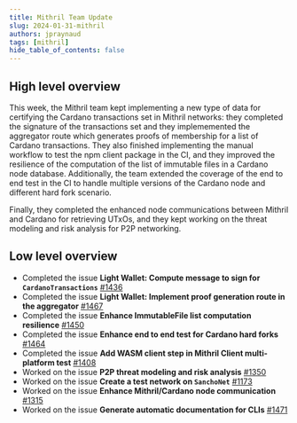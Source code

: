 ```yaml
---
title: Mithril Team Update
slug: 2024-01-31-mithril
authors: jpraynaud
tags: [mithril]
hide_table_of_contents: false
---
```


## High level overview

This week, the Mithril team kept implementing a new type of data for certifying the Cardano transactions set in Mithril networks: they completed the signature of the transactions set and they implememented the aggregator route which generates proofs of membership for a list of Cardano transactions. They also finished implementing the manual workflow to test the npm client package in the CI, and they improved the resilience of the computation of the list of immutable files in a Cardano node database. Additionally, the team extended the coverage of the end to end test in the CI to handle multiple versions of the Cardano node and different hard fork scenario.

Finally, they completed the enhanced node communications between Mithril and Cardano for retrieving UTxOs, and they kept working on the threat modeling and risk analysis for P2P networking.

## Low level overview
- Completed the issue **Light Wallet: Compute message to sign for `CardanoTransactions`** [#1436](https://github.com/input-output-hk/mithril/issues/1436)
- Completed the issue **Light Wallet: Implement proof generation route in the aggregator** [#1467](https://github.com/input-output-hk/mithril/issues/1467)
- Completed the issue **Enhance ImmutableFile list computation resilience** [#1450](https://github.com/input-output-hk/mithril/issues/1450)
- Completed the issue **Enhance end to end test for Cardano hard forks** [#1464](https://github.com/input-output-hk/mithril/issues/1464)
- Completed the issue **Add WASM client step in Mithril Client multi-platform test** [#1408](https://github.com/input-output-hk/mithril/issues/1408)
- Worked on the issue **P2P threat modeling and risk analysis** [#1350](https://github.com/input-output-hk/mithril/issues/1350)
- Worked on the issue **Create a test network on `SanchoNet`** [#1173](https://github.com/input-output-hk/mithril/issues/1173)
- Worked on the issue **Enhance Mithril/Cardano node communication** [#1315](https://github.com/input-output-hk/mithril/issues/1315)
- Worked on the issue **Generate automatic documentation for CLIs** [#1471](https://github.com/input-output-hk/mithril/issues/1471)


